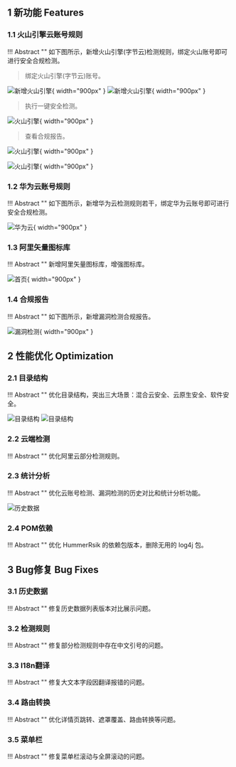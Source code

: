 ## 1 新功能 Features

### 1.1 火山引擎云账号规则

!!! Abstract ""
如下图所示，新增火山引擎(字节云)检测规则，绑定火山账号即可进行安全合规检测。

> 绑定火山引擎(字节云)账号。

![新增火山引擎](../img/release/0.2.1/huoshan.png){ width="900px" }
![新增火山引擎](../img/release/0.2.1/huoshan2.png){ width="900px" }

> 执行一键安全检测。

![火山引擎](../img/release/0.2.1/huoshan3.png){ width="900px" }

> 查看合规报告。

![火山引擎](../img/release/0.2.1/huoshan4.png){ width="900px" }

![火山引擎](../img/release/0.2.1/huoshan5.png){ width="900px" }

### 1.2 华为云账号规则

!!! Abstract ""
如下图所示，新增华为云检测规则若干，绑定华为云账号即可进行安全合规检测。

![华为云](../img/release/0.2.1/huawei.png){ width="900px" }

### 1.3 阿里矢量图标库

!!! Abstract ""
新增阿里矢量图标库，增强图标库。

![首页](../img/release/0.2.1/ali.png){ width="900px" }

### 1.4 合规报告

!!! Abstract ""
如下图所示，新增漏洞检测合规报告。

![漏洞检测](../img/release/0.2.1/vuln.png){ width="900px" }

## 2 性能优化 Optimization

### 2.1 目录结构

!!! Abstract ""
优化目录结构，突出三大场景：混合云安全、云原生安全、软件安全。

![目录结构](../img/release/0.2.1/menu.png)
![目录结构](../img/release/0.2.1/menu2.png)

### 2.2 云端检测

!!! Abstract ""
优化阿里云部分检测规则。

### 2.3 统计分析

!!! Abstract ""
优化云账号检测、漏洞检测的历史对比和统计分析功能。

![历史数据](../img/release/0.2.1/history.png)

### 2.4 POM依赖

!!! Abstract ""
优化 HummerRsik 的依赖包版本，删除无用的 log4j 包。


## 3 Bug修复 Bug Fixes

### 3.1 历史数据

!!! Abstract ""
修复历史数据列表版本对比展示问题。

### 3.2 检测规则

!!! Abstract ""
修复部分检测规则中存在中文引号的问题。

### 3.3 I18n翻译

!!! Abstract ""
修复大文本字段因翻译报错的问题。

### 3.4 路由转换

!!! Abstract ""
优化详情页跳转、遮罩覆盖、路由转换等问题。

### 3.5 菜单栏

!!! Abstract ""
修复菜单栏滚动与全屏滚动的问题。

